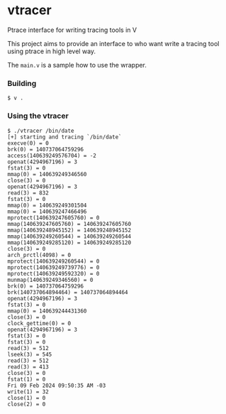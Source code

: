 # vtracer
Ptrace interface for writing tracing tools in V

This project aims to provide an interface to who want write a tracing tool using ptrace in high level way.

The `main.v` is a sample how to use the wrapper.

### Building

`$ v .`

### Using the vtracer

```
$ ./vtracer /bin/date
[+] starting and tracing `/bin/date`
execve(0) = 0
brk(0) = 140737064759296
access(140639249576704) = -2
openat(4294967196) = 3
fstat(3) = 0
mmap(0) = 140639249346560
close(3) = 0
openat(4294967196) = 3
read(3) = 832
fstat(3) = 0
mmap(0) = 140639249301504
mmap(0) = 140639247466496
mprotect(140639247605760) = 0
mmap(140639247605760) = 140639247605760
mmap(140639248945152) = 140639248945152
mmap(140639249260544) = 140639249260544
mmap(140639249285120) = 140639249285120
close(3) = 0
arch_prctl(4098) = 0
mprotect(140639249260544) = 0
mprotect(140639249739776) = 0
mprotect(140639249592320) = 0
munmap(140639249346560) = 0
brk(0) = 140737064759296
brk(140737064894464) = 140737064894464
openat(4294967196) = 3
fstat(3) = 0
mmap(0) = 140639244431360
close(3) = 0
clock_gettime(0) = 0
openat(4294967196) = 3
fstat(3) = 0
fstat(3) = 0
read(3) = 512
lseek(3) = 545
read(3) = 512
read(3) = 413
close(3) = 0
fstat(1) = 0
Fri 09 Feb 2024 09:50:35 AM -03
write(1) = 32
close(1) = 0
close(2) = 0
```